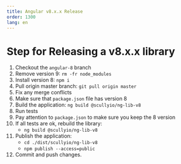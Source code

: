 ```yaml
---
title: Angular v8.x.x Release
order: 1300
lang: en
---
```


# Step for Releasing a v8.x.x library

1. Checkout the `angular-8` branch
2. Remove version 9: `rm -fr node_modules`
3. Install version 8: `npm i`
4. Pull origin master branch: `git pull origin master`
5. Fix any merge conflicts
6. Make sure that `package.json` file has version 8
7. Build the application: `ng build @scullyio/ng-lib-v8`
8. Run tests
9. Pay attention to `package.json` to make sure you keep the 8 version
10. If all tests are ok, rebuild the library:
    - `ng build @scullyio/ng-lib-v8`
11. Publish the application:
    - `cd ./dist/scullyio/ng-lib-v8`
    - `npm publish --access=public`
12. Commit and push changes.
